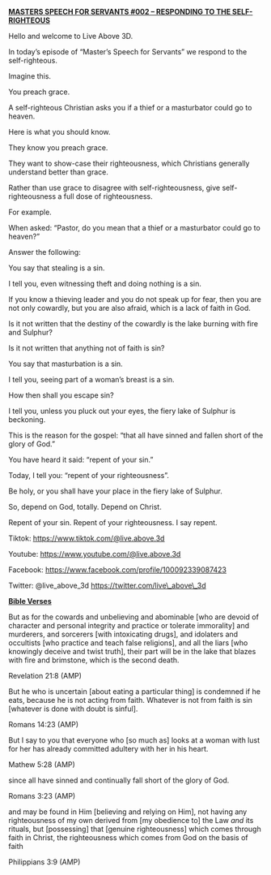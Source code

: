 **<u>MASTERS SPEECH FOR SERVANTS \#002 – RESPONDING TO THE
SELF-RIGHTEOUS</u>**

Hello and welcome to Live Above 3D.

In today’s episode of “Master’s Speech for Servants” we respond to the
self-righteous.

Imagine this.

You preach grace.

A self-righteous Christian asks you if a thief or a masturbator could go
to heaven.

Here is what you should know.

They know you preach grace.

They want to show-case their righteousness, which Christians generally
understand better than grace.

Rather than use grace to disagree with self-righteousness, give
self-righteousness a full dose of righteousness.

For example.

When asked: “Pastor, do you mean that a thief or a masturbator could go
to heaven?”

Answer the following:

You say that stealing is a sin.

I tell you, even witnessing theft and doing nothing is a sin.

If you know a thieving leader and you do not speak up for fear, then you
are not only cowardly, but you are also afraid, which is a lack of faith
in God.

Is it not written that the destiny of the cowardly is the lake burning
with fire and Sulphur?

Is it not written that anything not of faith is sin?

You say that masturbation is a sin.

I tell you, seeing part of a woman’s breast is a sin.

How then shall you escape sin?

I tell you, unless you pluck out your eyes, the fiery lake of Sulphur is
beckoning.

This is the reason for the gospel: “that all have sinned and fallen
short of the glory of God.”

You have heard it said: “repent of your sin.”

Today, I tell you: “repent of your righteousness”.

Be holy, or you shall have your place in the fiery lake of Sulphur.

So, depend on God, totally. Depend on Christ.

Repent of your sin. Repent of your righteousness. I say repent.

Tiktok:
[<u>https://www.tiktok.com/@live.above.3d</u>](https://www.tiktok.com/@live.above.3d)

Youtube:
[<u>https://www.youtube.com/@live.above.3d</u>](https://www.youtube.com/@live.above.3d)

Facebook:
[<u>https://www.facebook.com/profile/100092339087423</u>](https://www.facebook.com/profile/100092339087423)

Twitter: @live\_above\_3d
[<u>https://twitter.com/live\_above\_3d</u>](https://twitter.com/live_above_3d)

**<u>Bible Verses</u>**

But as for the cowards and unbelieving and abominable \[who are devoid
of character and personal integrity and practice or tolerate
immorality\] and murderers, and sorcerers \[with intoxicating drugs\],
and idolaters and occultists \[who practice and teach false religions\],
and all the liars \[who knowingly deceive and twist truth\], their part
will be in the lake that blazes with fire and brimstone, which is the
second death.

Revelation 21:8 (AMP)

But he who is uncertain \[about eating a particular thing\] is condemned
if he eats, because he is not acting from faith. Whatever is not from
faith is sin \[whatever is done with doubt is sinful\].

Romans 14:23 (AMP)

But I say to you that everyone who \[so much as\] looks at a woman with
lust for her has already committed adultery with her in his heart.

Mathew 5:28 (AMP)

since all have sinned and continually fall short of the glory of God.

Romans 3:23 (AMP)

and may be found in Him \[believing and relying on Him\], not having any
righteousness of my own derived from \[my obedience to\] the
Law *and* its rituals, but \[possessing\] that \[genuine righteousness\]
which comes through faith in Christ, the righteousness which comes from
God on the basis of faith

Philippians 3:9 (AMP)
